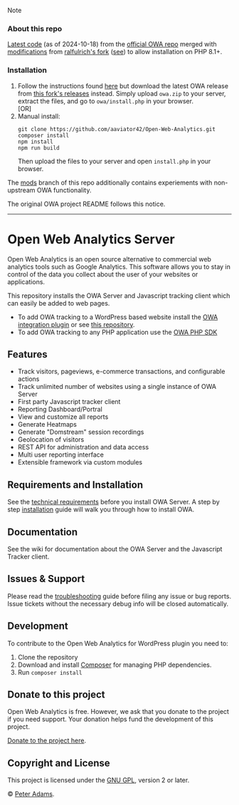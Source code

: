 > [!NOTE]
> ### About this repo
> [Latest code](https://github.com/Open-Web-Analytics/Open-Web-Analytics/commit/efb54c4e1ba57fd7d9917be5ecb19c01915ca652) (as of 2024-10-18) from the [official OWA repo](https://github.com/Open-Web-Analytics/Open-Web-Analytics) merged with [modifications](https://github.com/Open-Web-Analytics/Open-Web-Analytics/commit/cdd54ec68805eec5018099dbdc3d0743b84dea37) from [ralfulrich's fork](https://github.com/ralfulrich/Open-Web-Analytics) ([see](https://stackoverflow.com/a/77315015/)) to allow installation on PHP 8.1+.
> ### Installation
> 1. Follow the instructions found [here](https://github.com/Open-Web-Analytics/Open-Web-Analytics/wiki/Installation) but download the latest OWA release from [this fork's releases](https://github.com/aaviator42/Open-Web-Analytics/releases) instead. Simply upload `owa.zip` to your server, extract the files, and go to `owa/install.php` in your browser.  
> [OR]
> 2. Manual install:
>     ```
>     git clone https://github.com/aaviator42/Open-Web-Analytics.git
>     composer install
>     npm install
>     npm run build
>     ```
>     Then upload the files to your server and open `install.php` in your browser.
>
> The [mods](https://github.com/aaviator42/Open-Web-Analytics/tree/mods) branch of this repo additionally contains experiements with non-upstream OWA functionality.
> 
> The original OWA project README follows this notice.
------------


# Open Web Analytics Server

Open Web Analytics is an open source alternative to commercial web analytics tools such as Google Analytics. This software allows you to stay in control of the data you collect about the user of your websites or applications.

This repository installs the OWA Server and Javascript tracking client which can easily be added to web pages. 

- To add OWA tracking to a WordPress based website install the [OWA integration plugin](https://wordpress.org/plugins/open-web-analytics/) or see [this repository](https://github.com/Open-Web-Analytics/owa-wordpress-plugin).
- To add OWA tracking to any PHP application use the [OWA PHP SDK](https://github.com/Open-Web-Analytics/owa-php-sdk)

## Features

- Track visitors, pageviews, e-commerce transactions, and configurable actions
- Track unlimited number of websites using a single instance of OWA Server
- First party Javascript tracker client
- Reporting Dashboard/Portral
- View and customize all reports
- Generate Heatmaps
- Generate "Domstream" session recordings
- Geolocation of visitors
- REST API for administration and data access
- Multi user reporting interface
- Extensible framework via custom modules

## Requirements and Installation

See the [technical requirements](https://github.com/Open-Web-Analytics/Open-Web-Analytics/wiki/Technical-Requirements) before you install OWA Server. A step by step [installation](https://github.com/Open-Web-Analytics/Open-Web-Analytics/wiki/Installation) guide will walk you through how to install OWA.

## Documentation
See the wiki for documentation about the OWA Server and the Javascript Tracker client.

## Issues & Support

Please read the [troubleshooting](https://github.com/Open-Web-Analytics/Open-Web-Analytics/wiki/Troubleshooting) guide before filing any issue or bug reports. Issue tickets without the necessary debug info will be closed automatically.

## Development 

To contribute to the Open Web Analytics for WordPress plugin you need to:

1. Clone the repository
2. Download and install [Composer](https://getcomposer.org/) for managing PHP dependencies.
3. Run `composer install`


## Donate to this project

Open Web Analytics is free.  However, we ask that you donate to the project if you need support. Your donation helps fund the development of this project.

[Donate to the project here](http://paypal.me/openwebanalytics).


## Copyright and License

This project is licensed under the [GNU GPL](http://www.gnu.org/licenses/old-licenses/gpl-2.0.html), version 2 or later.

&copy; [Peter Adams](http://peteradams.org).
